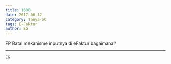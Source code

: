 ```yaml
---
title: 1608
date: 2017-06-12
category: Tanya-SC
tags: E-Faktur
author: EG
---
```


FP Batal mekanisme inputnya di eFaktur bagaimana?

---



`EG`
